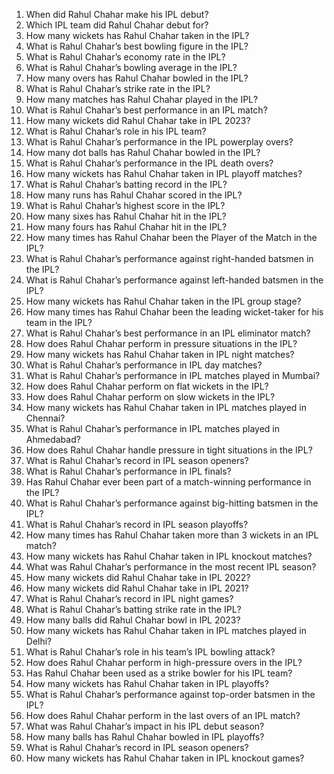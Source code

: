 1. When did Rahul Chahar make his IPL debut?  
2. Which IPL team did Rahul Chahar debut for?  
3. How many wickets has Rahul Chahar taken in the IPL?  
4. What is Rahul Chahar’s best bowling figure in the IPL?  
5. What is Rahul Chahar’s economy rate in the IPL?  
6. What is Rahul Chahar’s bowling average in the IPL?  
7. How many overs has Rahul Chahar bowled in the IPL?  
8. What is Rahul Chahar’s strike rate in the IPL?  
9. How many matches has Rahul Chahar played in the IPL?  
10. What is Rahul Chahar’s best performance in an IPL match?  
11. How many wickets did Rahul Chahar take in IPL 2023?  
12. What is Rahul Chahar’s role in his IPL team?  
13. What is Rahul Chahar’s performance in the IPL powerplay overs?  
14. How many dot balls has Rahul Chahar bowled in the IPL?  
15. What is Rahul Chahar’s performance in the IPL death overs?  
16. How many wickets has Rahul Chahar taken in IPL playoff matches?  
17. What is Rahul Chahar’s batting record in the IPL?  
18. How many runs has Rahul Chahar scored in the IPL?  
19. What is Rahul Chahar’s highest score in the IPL?  
20. How many sixes has Rahul Chahar hit in the IPL?  
21. How many fours has Rahul Chahar hit in the IPL?  
22. How many times has Rahul Chahar been the Player of the Match in the IPL?  
23. What is Rahul Chahar’s performance against right-handed batsmen in the IPL?  
24. What is Rahul Chahar’s performance against left-handed batsmen in the IPL?  
25. How many wickets has Rahul Chahar taken in the IPL group stage?  
26. How many times has Rahul Chahar been the leading wicket-taker for his team in the IPL?  
27. What is Rahul Chahar’s best performance in an IPL eliminator match?  
28. How does Rahul Chahar perform in pressure situations in the IPL?  
29. How many wickets has Rahul Chahar taken in IPL night matches?  
30. What is Rahul Chahar’s performance in IPL day matches?  
31. What is Rahul Chahar’s performance in IPL matches played in Mumbai?  
32. How does Rahul Chahar perform on flat wickets in the IPL?  
33. How does Rahul Chahar perform on slow wickets in the IPL?  
34. How many wickets has Rahul Chahar taken in IPL matches played in Chennai?  
35. What is Rahul Chahar’s performance in IPL matches played in Ahmedabad?  
36. How does Rahul Chahar handle pressure in tight situations in the IPL?  
37. What is Rahul Chahar’s record in IPL season openers?  
38. What is Rahul Chahar’s performance in IPL finals?  
39. Has Rahul Chahar ever been part of a match-winning performance in the IPL?  
40. What is Rahul Chahar’s performance against big-hitting batsmen in the IPL?  
41. What is Rahul Chahar’s record in IPL season playoffs?  
42. How many times has Rahul Chahar taken more than 3 wickets in an IPL match?  
43. How many wickets has Rahul Chahar taken in IPL knockout matches?  
44. What was Rahul Chahar’s performance in the most recent IPL season?  
45. How many wickets did Rahul Chahar take in IPL 2022?  
46. How many wickets did Rahul Chahar take in IPL 2021?  
47. What is Rahul Chahar’s record in IPL night games?  
48. What is Rahul Chahar’s batting strike rate in the IPL?  
49. How many balls did Rahul Chahar bowl in IPL 2023?  
50. How many wickets has Rahul Chahar taken in IPL matches played in Delhi?  
51. What is Rahul Chahar’s role in his team’s IPL bowling attack?  
52. How does Rahul Chahar perform in high-pressure overs in the IPL?  
53. Has Rahul Chahar been used as a strike bowler for his IPL team?  
54. How many wickets has Rahul Chahar taken in IPL playoffs?  
55. What is Rahul Chahar’s performance against top-order batsmen in the IPL?  
56. How does Rahul Chahar perform in the last overs of an IPL match?  
57. What was Rahul Chahar’s impact in his IPL debut season?  
58. How many balls has Rahul Chahar bowled in IPL playoffs?  
59. What is Rahul Chahar’s record in IPL season openers?  
60. How many wickets has Rahul Chahar taken in IPL knockout games?  